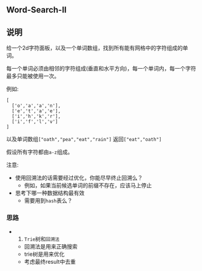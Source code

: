 ## Word-Search-II

## 说明
给一个2d字符面板，以及一个单词数组，找到所有能有网格中的字符组成的单词。

每一个单词必须由相邻的字符组成(垂直和水平方向)，每一个单词内，每一个字符最多只能被使用一次。

例如:

```
[
  ['o','a','a','n'],
  ['e','t','a','e'],
  ['i','h','k','r'],
  ['i','f','l','v']
]
```
以及单词数组`["oath","pea","eat","rain"]`
返回`["eat","oath"]`

假设所有字符都由`a-z`组成。

注意:

- 使用回溯法的话需要经过优化，你能尽早终止回溯么？
    - 例如，如果当前候选单词的前缀不存在，应该马上停止
- 思考下哪一种数据结构最有效
    - 需要用到`hash`表么？

### 思路

* 1. `Trie`树和`回溯法`
    * 回溯法是用来正确搜索
    * trie树是用来优化
    * 考虑最终result中去重

